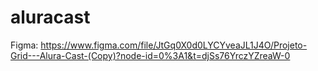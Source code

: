 # aluracast

Figma:
https://www.figma.com/file/JtGq0X0d0LYCYveaJL1J4O/Projeto-Grid---Alura-Cast-(Copy)?node-id=0%3A1&t=djSs76YrczYZreaW-0
 
